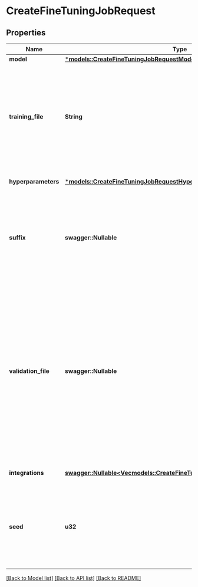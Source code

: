 # CreateFineTuningJobRequest

## Properties
Name | Type | Description | Notes
------------ | ------------- | ------------- | -------------
**model** | [***models::CreateFineTuningJobRequestModel**](CreateFineTuningJobRequest_model.md) |  | 
**training_file** | **String** | The ID of an uploaded file that contains training data.  See [upload file](/docs/api-reference/files/upload) for how to upload a file.  Your dataset must be formatted as a JSONL file. Additionally, you must upload your file with the purpose `fine-tune`.  See the [fine-tuning guide](/docs/guides/fine-tuning) for more details.  | 
**hyperparameters** | [***models::CreateFineTuningJobRequestHyperparameters**](CreateFineTuningJobRequest_hyperparameters.md) |  | [optional] [default to None]
**suffix** | **swagger::Nullable<String>** | A string of up to 18 characters that will be added to your fine-tuned model name.  For example, a `suffix` of \"custom-model-name\" would produce a model name like `ft:gpt-3.5-turbo:openai:custom-model-name:7p4lURel`.  | [optional] [default to None]
**validation_file** | **swagger::Nullable<String>** | The ID of an uploaded file that contains validation data.  If you provide this file, the data is used to generate validation metrics periodically during fine-tuning. These metrics can be viewed in the fine-tuning results file. The same data should not be present in both train and validation files.  Your dataset must be formatted as a JSONL file. You must upload your file with the purpose `fine-tune`.  See the [fine-tuning guide](/docs/guides/fine-tuning) for more details.  | [optional] [default to None]
**integrations** | [**swagger::Nullable<Vec<models::CreateFineTuningJobRequestIntegrationsInner>>**](CreateFineTuningJobRequest_integrations_inner.md) | A list of integrations to enable for your fine-tuning job. | [optional] [default to None]
**seed** | **u32** | The seed controls the reproducibility of the job. Passing in the same seed and job parameters should produce the same results, but may differ in rare cases. If a seed is not specified, one will be generated for you.  | [optional] [default to None]

[[Back to Model list]](../README.md#documentation-for-models) [[Back to API list]](../README.md#documentation-for-api-endpoints) [[Back to README]](../README.md)


